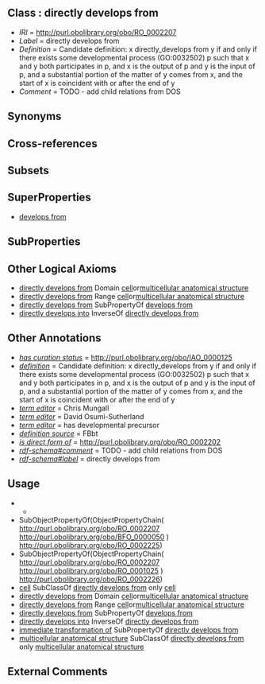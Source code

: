 
## Class : directly develops from

 * *IRI* = http://purl.obolibrary.org/obo/RO_0002207
 * *Label* = directly develops from
 * *Definition* = Candidate definition: x directly_develops from y if and only if there exists some developmental process (GO:0032502) p such that x and y both participates in p, and x is the output of p and y is the input of p, and a substantial portion of the matter of y comes from x, and the start of x is coincident with or after the end of y
 * *Comment* = TODO - add child relations from DOS

## Synonyms


## Cross-references


## Subsets


## SuperProperties

 * [develops from](../../RO/02/RO_0002202.md)

## SubProperties


## Other Logical Axioms

 * [directly develops from](../../RO/07/RO_0002207.md) Domain [cell](../../CL/00/CL_0000000.md)or[multicellular anatomical structure](../../CARO/00/CARO_0010000.md)
 * [directly develops from](../../RO/07/RO_0002207.md) Range [cell](../../CL/00/CL_0000000.md)or[multicellular anatomical structure](../../CARO/00/CARO_0010000.md)
 * [directly develops from](../../RO/07/RO_0002207.md) SubPropertyOf [develops from](../../RO/02/RO_0002202.md)
 * [directly develops into](../../RO/10/RO_0002210.md) InverseOf [directly develops from](../../RO/07/RO_0002207.md)

## Other Annotations

 * *[has curation status](../../IAO/14/IAO_0000114.md)* = http://purl.obolibrary.org/obo/IAO_0000125
 * *[definition](../../IAO/15/IAO_0000115.md)* = Candidate definition: x directly_develops from y if and only if there exists some developmental process (GO:0032502) p such that x and y both participates in p, and x is the output of p and y is the input of p, and a substantial portion of the matter of y comes from x, and the start of x is coincident with or after the end of y
 * *[term editor](../../IAO/17/IAO_0000117.md)* = Chris Mungall
 * *[term editor](../../IAO/17/IAO_0000117.md)* = David Osumi-Sutherland
 * *[term editor](../../IAO/17/IAO_0000117.md)* = has developmental precursor
 * *[definition source](../../IAO/19/IAO_0000119.md)* = FBbt
 * *[is direct form of](../../RO/75/RO_0002575.md)* = http://purl.obolibrary.org/obo/RO_0002202
 * *[rdf-schema#comment](../../nt/rdf-schema#comment.md)* = TODO - add child relations from DOS
 * *[rdf-schema#label](../../el/rdf-schema#label.md)* = directly develops from

## Usage

 * -
 * SubObjectPropertyOf(ObjectPropertyChain( <http://purl.obolibrary.org/obo/RO_0002207> <http://purl.obolibrary.org/obo/BFO_0000050> ) <http://purl.obolibrary.org/obo/RO_0002225>)
 * SubObjectPropertyOf(ObjectPropertyChain( <http://purl.obolibrary.org/obo/RO_0002207> <http://purl.obolibrary.org/obo/RO_0001025> ) <http://purl.obolibrary.org/obo/RO_0002226>)
 * [cell](../../CL/00/CL_0000000.md) SubClassOf [directly develops from](../../RO/07/RO_0002207.md) only [cell](../../CL/00/CL_0000000.md)
 * [directly develops from](../../RO/07/RO_0002207.md) Domain [cell](../../CL/00/CL_0000000.md)or[multicellular anatomical structure](../../CARO/00/CARO_0010000.md)
 * [directly develops from](../../RO/07/RO_0002207.md) Range [cell](../../CL/00/CL_0000000.md)or[multicellular anatomical structure](../../CARO/00/CARO_0010000.md)
 * [directly develops from](../../RO/07/RO_0002207.md) SubPropertyOf [develops from](../../RO/02/RO_0002202.md)
 * [directly develops into](../../RO/10/RO_0002210.md) InverseOf [directly develops from](../../RO/07/RO_0002207.md)
 * [immediate transformation of](../../RO/95/RO_0002495.md) SubPropertyOf [directly develops from](../../RO/07/RO_0002207.md)
 * [multicellular anatomical structure](../../CARO/00/CARO_0010000.md) SubClassOf [directly develops from](../../RO/07/RO_0002207.md) only [multicellular anatomical structure](../../CARO/00/CARO_0010000.md)

## External Comments

